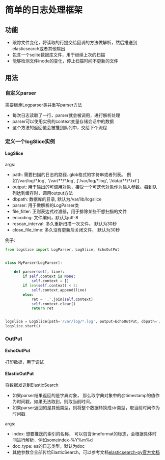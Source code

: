 # 简单的日志处理框架

## 功能

- 跟踪文件变化，将读取的行提交给回调的方法做解析，然后推送到elasticsearch或者其他输出
- 包含一个sqlite数据库文件，用于继续上次的扫描
- 能够检测文件inode的变化，停止扫描时间不更新的文件

## 用法

### 自定义parser

需要继承Logparser类并重写parser方法

- 每次日志读取了一行，parser就会被调用，进行解析处理
- parser可以使用实例的context变量存储会话中的数据
- 这个方法的返回值会被推到队列中，交给下个流程


### 定义一个logSlice实例

#### LogSlice

args:

- path: 需要扫描的日志的路径. glob格式的字符串或者列表。 例如\'/var/log/\*.log\', \'/var/\*\*/*.log\', [\'/var/log/\*.log\', \'/data/\*\*/\*.txt\']
- output: 用于输出的可调用对象，接受一个可迭代对象作为输入参数。每到队列达到缓存时，调用output方法
- dbpath: 数据库的目录, 默认为/var/lib/logslice
- parser: 用于做解析的LogParser类
- file_filter: 正则表达式过滤器，用于排除某些不想扫描的文件
- encoding: 文件编码，默认为utf-8
- rescan_interval: 多久重新扫描一次文件， 默认为30秒
- close_file_time: 多久没有更新后关闭文件， 默认为30秒


例子:

```python
from logslice import LogParser, LogSlice, EchoOutPut


class MyParser(LogParser):
    
    def parser(self, line):
        if self.context is None:
            self.context = []
        if len(self.context) < 2:
            self.context.append(line)
        else:
            ret = ','.join(self.context)
            self.context.clear()
            return ret


logslice = LogSlice(path='/var/log/*.log', output=EchoOutPut, dbpath='/data/logslice', parser=MyParser)
logslice.start()
```


### OutPut

#### EchoOutPut

打印数据，用于调试

#### ElasticOutPut

将数据发送到ElasticSearch

- 如果parser结果返回的是字典对象， 那么取字典对象中的@timestamp的值作为时间戳，如果无法取到，则取当前时间。
- 如果parser返回的是其他类型，则将整个数据转换成str类型，取当前时间作为时间戳

args:

- index: 想要推送的索引的名称， 可以包含timeformat的标志，会根据具体时间进行解析，例如someindex-%Y%m%d
- doc_type: es的日志类型，默认为doc
- 其他参数会全部传给ElasticSearch，可以参考文档[elasticsearch-py官方文档](https://elasticsearch-py.readthedocs.io/en/master/)
